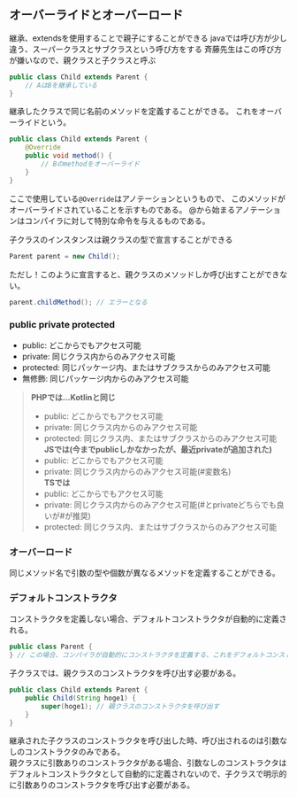 ## オーバーライドとオーバーロード
継承、extendsを使用することで親子にすることができる
javaでは呼び方が少し違う、スーパークラスとサブクラスという呼び方をする
斉藤先生はこの呼び方が嫌いなので、親クラスと子クラスと呼ぶ
```java
public class Child extends Parent {
    // AはBを継承している
}
```

継承したクラスで同じ名前のメソッドを定義することができる。
これをオーバーライドという。
```java
public class Child extends Parent {
    @Override
    public void method() {
        // Bのmethodをオーバーライド
    }
}
```

ここで使用している`@Override`はアノテーションというもので、
このメソッドがオーバーライドされていることを示すものである。
@から始まるアノテーションはコンパイラに対して特別な命令を与えるものである。

子クラスのインスタンスは親クラスの型で宣言することができる
```java
Parent parent = new Child();
```
ただし！このように宣言すると、親クラスのメソッドしか呼び出すことができない。
```java
parent.childMethod(); // エラーとなる
```

### public private protected
- public: どこからでもアクセス可能
- private: 同じクラス内からのみアクセス可能
- protected: 同じパッケージ内、またはサブクラスからのみアクセス可能
- 無修飾: 同じパッケージ内からのみアクセス可能

> **PHPでは...Kotlinと同じ**  
> - public: どこからでもアクセス可能
> - private: 同じクラス内からのみアクセス可能
> - protected: 同じクラス内、またはサブクラスからのみアクセス可能  
> **JSでは(今までpublicしかなかったが、最近privateが追加された)**  
> - public: どこからでもアクセス可能
> - private: 同じクラス内からのみアクセス可能(#変数名)  
> **TSでは**  
> - public: どこからでもアクセス可能
> - private: 同じクラス内からのみアクセス可能(#とprivateどちらでも良いが#が推奨)
> - protected: 同じクラス内、またはサブクラスからのみアクセス可能


### オーバーロード
同じメソッド名で引数の型や個数が異なるメソッドを定義することができる。


### デフォルトコンストラクタ
コンストラクタを定義しない場合、デフォルトコンストラクタが自動的に定義される。
```java
public class Parent {
} // この場合、コンパイラが自動的にコンストラクタを定義する、これをデフォルトコンストラクタという
```

子クラスでは、親クラスのコンストラクタを呼び出す必要がある。
```java
public class Child extends Parent {
    public Child(String hoge1) {
        super(hoge1); // 親クラスのコンストラクタを呼び出す
    }
}
```
継承された子クラスのコンストラクタを呼び出した時、呼び出されるのは引数なしのコンストラクタのみである。  
親クラスに引数ありのコンストラクタがある場合、引数なしのコンストラクタはデフォルトコンストラクタとして自動的に定義されないので、子クラスで明示的に引数ありのコンストラクタを呼び出す必要がある。